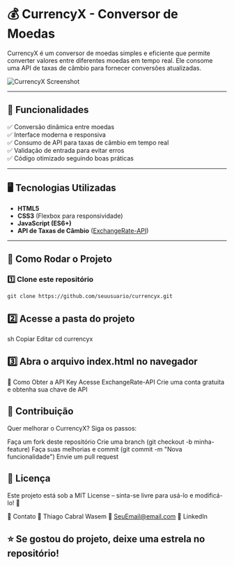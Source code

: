 # 💰 CurrencyX - Conversor de Moedas

CurrencyX é um conversor de moedas simples e eficiente que permite converter valores entre diferentes moedas em tempo real. Ele consome uma API de taxas de câmbio para fornecer conversões atualizadas.

![CurrencyX Screenshot](https://via.placeholder.com/800x400?text=CurrencyX) 

---

## 🚀 Funcionalidades
✅ Conversão dinâmica entre moedas  
✅ Interface moderna e responsiva  
✅ Consumo de API para taxas de câmbio em tempo real  
✅ Validação de entrada para evitar erros  
✅ Código otimizado seguindo boas práticas  

---

## 🖥️ Tecnologias Utilizadas
- **HTML5**  
- **CSS3** (Flexbox para responsividade)  
- **JavaScript (ES6+)**  
- **API de Taxas de Câmbio** ([ExchangeRate-API](https://www.exchangerate-api.com/))  

---

## 📌 Como Rodar o Projeto

### 1️⃣ Clone este repositório
```
git clone https://github.com/seuusuario/currencyx.git
```

## 2️⃣ Acesse a pasta do projeto
sh
Copiar
Editar
cd currencyx

## 3️⃣ Abra o arquivo index.html no navegador
🔑 Como Obter a API Key
Acesse ExchangeRate-API
Crie uma conta gratuita e obtenha sua chave de API

## 🤝 Contribuição
Quer melhorar o CurrencyX? Siga os passos:

Faça um fork deste repositório
Crie uma branch (git checkout -b minha-feature)
Faça suas melhorias e commit (git commit -m "Nova funcionalidade")
Envie um pull request

## 📄 Licença
Este projeto está sob a MIT License – sinta-se livre para usá-lo e modificá-lo! 🚀

📩 Contato
👤 Thiago Cabral Wasem
📧 SeuEmail@email.com
🔗 LinkedIn

## ⭐ Se gostou do projeto, deixe uma estrela no repositório!

